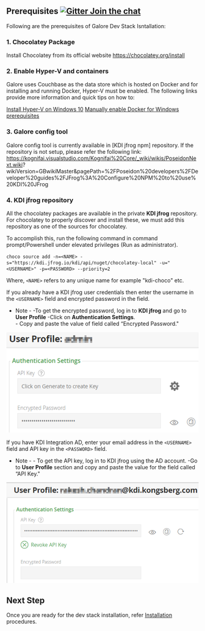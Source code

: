 ## Prerequisites [![Gitter Join the chat](https://badges.gitter.im/Join%20Chat.svg)](https://gitter.im/kognifai/Lobby)

Following are the prerequisites of Galore Dev Stack Isntallation:
### 1. Chocolatey Package ###
Install Chocolatey from its official website https://chocolatey.org/install

### 2.	Enable Hyper-V and containers ###
Galore uses Couchbase as the data store which is hosted on Docker and for installing and running Docker, Hyper-V must be enabled. 
The following links provide more information and quick tips on how to:

 [Install Hyper-V on Windows 10](https://docs.microsoft.com/en-us/virtualization/hyper-v-on-windows/quick-start/enable-hyper-v)
 [Manually enable Docker for Windows prerequisites](https://success.docker.com/article/manually-enable-docker-for-windows-prerequisites)

### 3. Galore config tool ###
Galore config tool is currently available in [KDI jfrog npm] repository. If the repository is not setup, please refer the following     link:
https://kognifai.visualstudio.com/Kognifai%20Core/_wiki/wikis/PoseidonNext.wiki?         wikiVersion=GBwikiMaster&pagePath=%2FPoseidon%20developers%2FDeveloper%20guides%2FJFrog%3A%20Configure%20NPM%20to%20use%20KDI%20JFrog

### 4. KDI jfrog repository ###
All the chocolatey packages are available in the private **KDI jfrog** repository. 
For chocolatey to properly discover and install these, we must add this repository as one of the sources for chocolatey. 

To accomplish this, run the following command in command prompt/Powershell under elevated privileges (Run as administrator).
```
choco source add -n=<NAME> -s="https://kdi.jfrog.io/kdi/api/nuget/chocolatey-local" -u="<USERNAME>" -p=<PASSWORD> --priority=2
```
Where, ```<NAME>``` refers to any unique name for example "kdi-choco" etc.

If you already have a KDI jfrog user credentials then enter the username in the ```<USERNAME>``` field and encrypted password in the <PASSWORD> field. 

- Note - -To get the encrypted password, log in to **KDI jfrog** and go to **User Profile** 
          -Click on **Authentication Settings**.  
          - Copy and paste the value of field called “Encrypted Password."

![](.%20Images/2018-06-21%2018_53_06-kdi.png)

If you have KDI Integration AD, enter your email address in the ```<USERNAME>``` field and API key in the ```<PASSWORD>``` field. 

- Note - -  To get the API key, log in to KDI jfrog using the AD account. 
           -Go to **User Profile** section and copy and paste the value for the field called “API Key."

![](.%20Images/2018-06-22%2017_19_05-kdi.png)

## Next Step

Once you are ready for the dev stack installation, refer [Installation](Installation.md) procedures.

